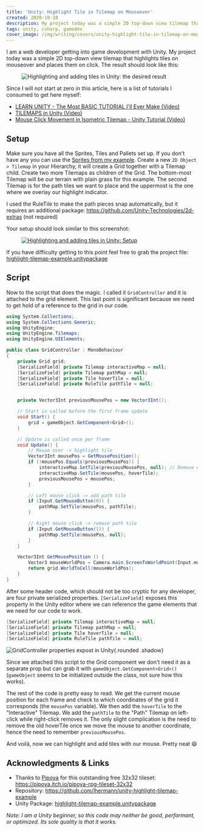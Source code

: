 ```yaml
---
title: 'Unity: Highlight Tile in Tilemap on Mouseover'
created: 2020-10-18
description: My project today was a simple 2D top-down view tilemap that highlights tiles on mouseover and places them on click. In this article you will learn how to accomplish just that.
tags: unity, csharp, gamedev
cover_image: /img/writing/covers/unity-highlight-tile-in-tilemap-on-mousever.png
---
```


I am a web developer getting into game development with Unity. My project today was a simple 2D top-down view tilemap that highlights tiles on mouseover and places them on click. The result should look like this:

<div class="text-center">
  <figure data-gifpause onclick="gifpause_toggle(event)">
    <img
      class="rounded shadow"
      src="/img/writing/unity-highlight-tiles-result.gif"
      data-still="/img/writing/unity-highlight-tiles-result-still.jpg"
      alt="Highlighting and adding tiles in Unity: the desired result"
    />
  </figure>
</div>

Since I will not start at zero in this article, here is a list of tutorials I consumed to get here myself:

- [LEARN UNITY - The Most BASIC TUTORIAL I'll Ever Make (Video)](https://www.youtube.com/watch?v=pwZpJzpE2lQ)
- [TILEMAPS in Unity (Video)](https://www.youtube.com/watch?v=ryISV_nH8qw)
- [Mouse Click Movement in Isometric Tilemap - Unity Tutorial (Video)](https://www.youtube.com/watch?v=b0AQg5ZTpac)

## Setup

Make sure you have all the Sprites, Tiles and Pallets set up. If you don't have any you can use the [Sprites from my example](/archives/unity-highlight-tilemap-assets.zip). Create a new `2D Object > Tilemap` in your Hierarchy, it will create a Grid together with a Tilemap child. Create two more Tilemaps as children of the Grid. The bottom-most Tilemap will be our terrain with plain grass for this example. The second Tilemap is for the path tiles we want to place and the uppermost is the one where we overlay our highlight indicator.

I used the RuleTile to make the path pieces snap automatically, but it requires an additional package: https://github.com/Unity-Technologies/2d-extras (not required)

Your setup should look similar to this screenshot:

<figure class="mb-4">
  <a href="/img/writing/unity-highlight-tiles-setup.jpg">
    <img
      class="rounded inline-block shadow"
      src="/img/writing/unity-highlight-tiles-setup-480.jpg"
      srcset="/img/writing/unity-highlight-tiles-setup-480.jpg 480w, /img/writing/unity-highlight-tiles-setup-640.jpg 640w, /img/writing/unity-highlight-tiles-setup-960.jpg 960w, /img/writing/unity-highlight-tiles-setup.jpg"
      alt="Highlighting and adding tiles in Unity: Setup"
    />
  </a>
</figure>

If you have difficulty getting to this point feel free to grab the project file: [highlight-tilemap-example.unitypackage](/archives/highlight-tilemap-example.unitypackage)

## Script

Now to the script that does the magic. I called it `GridController` and it is attached to the grid element. This last point is significant because we need to get hold of a reference to the grid in our code.

```csharp
using System.Collections;
using System.Collections.Generic;
using UnityEngine;
using UnityEngine.Tilemaps;
using UnityEngine.UIElements;

public class GridController : MonoBehaviour
{
    private Grid grid;
    [SerializeField] private Tilemap interactiveMap = null;
    [SerializeField] private Tilemap pathMap = null;
    [SerializeField] private Tile hoverTile = null;
    [SerializeField] private RuleTile pathTile = null;


    private Vector3Int previousMousePos = new Vector3Int();

    // Start is called before the first frame update
    void Start() {
        grid = gameObject.GetComponent<Grid>();
    }

    // Update is called once per frame
    void Update() {
        // Mouse over -> highlight tile
        Vector3Int mousePos = GetMousePosition();
        if (!mousePos.Equals(previousMousePos)) {
            interactiveMap.SetTile(previousMousePos, null); // Remove old hoverTile
            interactiveMap.SetTile(mousePos, hoverTile);
            previousMousePos = mousePos;
        }

        // Left mouse click -> add path tile
        if (Input.GetMouseButton(0)) {
            pathMap.SetTile(mousePos, pathTile);
        }

        // Right mouse click -> remove path tile
        if (Input.GetMouseButton(1)) {
            pathMap.SetTile(mousePos, null);
        }
    }

    Vector3Int GetMousePosition () {
        Vector3 mouseWorldPos = Camera.main.ScreenToWorldPoint(Input.mousePosition);
        return grid.WorldToCell(mouseWorldPos);
    }
}
```

After some header code, which should not be too cryptic for any developer, are four private serialized properties. `[SerializeField]` exposes this property in the Unity editor where we can reference the game elements that we need for our code to work.


<div class="flex justify-around flex-wrap md:flex-no-wrap">
  <div class="w-full md:w-1/2">

```csharp
[SerializeField] private Tilemap interactiveMap = null;
[SerializeField] private Tilemap pathMap = null;
[SerializeField] private Tile hoverTile = null;
[SerializeField] private RuleTile pathTile = null;
```

  </div>
  <div class="w-full md:w-1/2 md:pl-3">

![GridController properties expost in Unity ](/img/writing/unity-grid-controller-props.jpg){.rounded .shadow}

  </div>
</div>

Since we attached this script to the Grid component we don't need it as a separate prop but can grab it with `gameObject.GetComponent<Grid>()` (`gameObject` seems to be initialized outside the class, not sure how this works).

The rest of the code is pretty easy to read. We get the current mouse position for each frame and check to which coordinates of the grid it corresponds (the `mousePos` variable). We then add the `hoverTile` to the "Interactive" Tilemap. We add the `pathTile` to the "Path" Tilemap on left-click while right-click removes it. The only slight complication is the need to remove the old hoverTile once we move the mouse to another coordinate, hence the need to remember `previousMousePos`.

And voilá, now we can highlight and add tiles with our mouse. Pretty neat :smile:

## Acknowledgments & Links

- Thanks to [Pipoya](https://pipoya.itch.io/) for this outstanding free 32x32 tileset: https://pipoya.itch.io/pipoya-rpg-tileset-32x32
- Repository: https://github.com/lhermann/unity-highlight-tilemap-example
- Unity Package: [highlight-tilemap-example.unitypackage](/archives/highlight-tilemap-example.unitypackage)

_Note: I am a Unity beginner, so this code may neither be good, performant, or optimized. Its sole quality is that it works._


